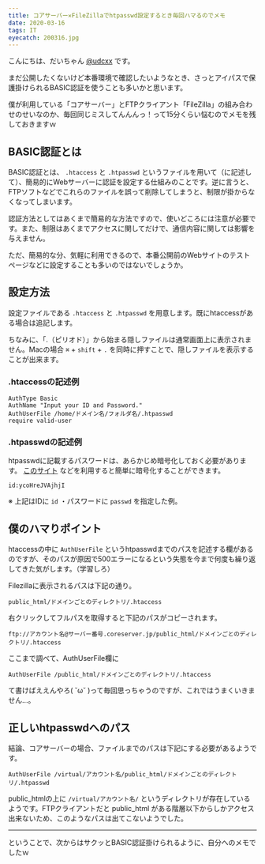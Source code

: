 ```yaml
---
title: コアサーバー✕FileZillaでhtpasswd設定するとき毎回ハマるのでメモ
date: 2020-03-16
tags: IT
eyecatch: 200316.jpg
---
```


こんにちは、だいちゃん [@udcxx](https://twitter.com/udc_xx) です。

まだ公開したくないけど本番環境で確認したいようなとき、さっとアイパスで保護掛けられるBASIC認証を使うことも多いかと思います。

僕が利用している「コアサーバー」とFTPクライアント「FileZilla」の組み合わせのせいなのか、毎回同じミスしてんんんっ！って15分くらい悩むのでメモを残しておきますｗ

## BASIC認証とは

BASIC認証とは、 `.htaccess` と `.htpasswd` というファイルを用いて（に記述して）、簡易的にWebサーバーに認証を設定する仕組みのことです。逆に言うと、FTPソフトなどでこれらのファイルを誤って削除してしまうと、制限が掛からなくなってしまいます。

認証方法としてはあくまで簡易的な方法ですので、使いどころには注意が必要です。また、制限はあくまでアクセスに関してだけで、通信内容に関しては影響を与えません。

ただ、簡易的な分、気軽に利用できるので、本番公開前のWebサイトのテストページなどに設定することも多いのではないでしょうか。

## 設定方法

設定ファイルである `.htaccess` と `.htpasswd` を用意します。既にhtaccessがある場合は追記します。

ちなみに、「.（ピリオド）」から始まる隠しファイルは通常画面上に表示されません。Macの場合 `⌘` + `shift` + `.` を同時に押すことで、隠しファイルを表示することが出来ます。

### .htaccessの記述例

```
AuthType Basic
AuthName "Input your ID and Password."
AuthUserFile /home/ドメイン名/フォルダ名/.htpasswd
require valid-user
```

### .htpasswdの記述例

htpasswdに記載するパスワードは、あらかじめ暗号化しておく必要があります。 [このサイト](https://www.luft.co.jp/cgi/htpasswd.php) などを利用すると簡単に暗号化することができます。

```
id:ycoHreJVAjhjI
```

※ 上記はIDに `id` ・パスワードに `passwd` を指定した例。

## 僕のハマりポイント

htaccessの中に `AuthUserFile` というhtpasswdまでのパスを記述する欄があるのですが、そのパスが原因で500エラーになるという失態を今まで何度も繰り返してきた気がします。（学習しろ）

Filezillaに表示されるパスは下記の通り。

```
public_html/ドメインごとのディレクトリ/.htaccess
```

右クリックしてフルパスを取得すると下記のパスがコピーされます。

```
ftp://アカウント名@サーバー番号.coreserver.jp/public_html/ドメインごとのディレクトリ/.htaccess
```

ここまで調べて、AuthUserFile欄に

```
AuthUserFile /public_html/ドメインごとのディレクトリ/.htaccess
```

て書けばええんやろ( ˘ω˘ )って毎回思っちゃうのですが、これではうまくいきません...。

## 正しいhtpasswdへのパス

結論、コアサーバーの場合、ファイルまでのパスは下記にする必要があるようです。

```
AuthUserFile /virtual/アカウント名/public_html/ドメインごとのディレクトリ/.htpasswd
```

public_htmlの上に `/virtual/アカウント名/` というディレクトリが存在しているようです。FTPクライアントだと public_html がある階層以下からしかアクセス出来ないため、このようなパスは出てこないようでした。

-----

ということで、次からはサクッとBASIC認証掛けられるように、自分へのメモでしたｗ
